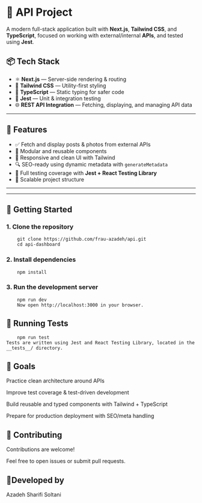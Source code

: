 # 🚀 API  Project

A modern full-stack application built with **Next.js**, **Tailwind CSS**, and **TypeScript**, focused on working with external/internal **APIs**, and tested using **Jest**.

## 📦 Tech Stack

- ⚛️ **Next.js** — Server-side rendering & routing
- 🎨 **Tailwind CSS** — Utility-first styling
- 🧠 **TypeScript** — Static typing for safer code
- 🧪 **Jest** — Unit & integration testing
- 🌐 **REST API Integration** — Fetching, displaying, and managing API data

---

## 🎯 Features

- ✅ Fetch and display posts & photos from external APIs
- 🧩 Modular and reusable components 
- 💅 Responsive and clean UI with Tailwind
- 🔍 SEO-ready using dynamic metadata with `generateMetadata`
- 🧪 Full testing coverage with **Jest + React Testing Library**
- 🧱 Scalable project structure

---


---

## 🚀 Getting Started

### 1. Clone the repository

        git clone https://github.com/frau-azadeh/api.git
        cd api-dashboard

### 2. Install dependencies

        npm install

### 3. Run the development server

        npm run dev
        Now open http://localhost:3000 in your browser.

## 🧪 Running Tests

        npm run test
    Tests are written using Jest and React Testing Library, located in the __tests__/ directory.

## 📌 Goals

Practice clean architecture around APIs

Improve test coverage & test-driven development

Build reusable and typed components with Tailwind + TypeScript

Prepare for production deployment with SEO/meta handling

## 🤝 Contributing

Contributions are welcome!

Feel free to open issues or submit pull requests.

## 🌻Developed by

Azadeh Sharifi Soltani




